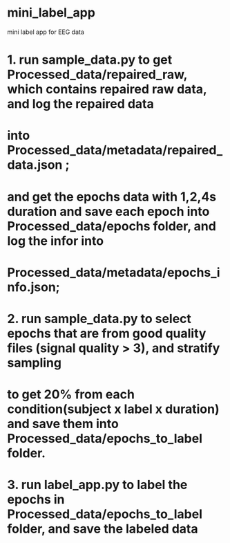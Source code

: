 # mini_label_app
mini label app for EEG data

# 1. run sample_data.py to get Processed_data/repaired_raw, which contains repaired raw data, and log the repaired data 
# into Processed_data/metadata/repaired_data.json ; 
# and get the epochs data with 1,2,4s duration and save each epoch into Processed_data/epochs folder, and log the infor into 
# Processed_data/metadata/epochs_info.json;

# 2. run sample_data.py to select epochs that are from good quality files (signal quality > 3), and stratify sampling 
# to get 20% from each condition(subject x label x duration) and save them into Processed_data/epochs_to_label folder.

# 3. run label_app.py to label the epochs in Processed_data/epochs_to_label folder, and save the labeled data 
